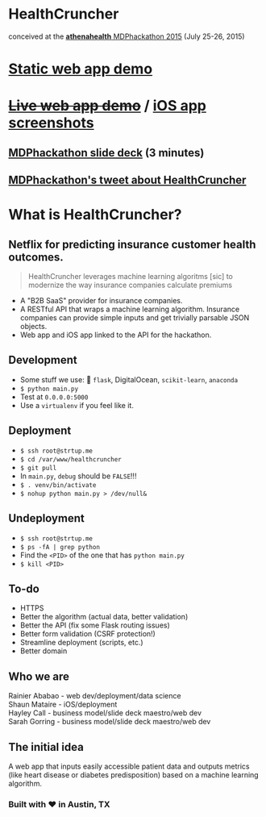 # HealthCruncher  
conceived at the [**athenahealth** MDPhackathon 2015](http://mdphackathon.com/) (July 25-26, 2015)  

# [Static web app demo](http://rainier.io/projects/health-hack.html)
# ~~[Live web app demo](http://strtup.me:5000)~~ / [iOS app screenshots](https://github.com/rainiera/health-hack/blob/master/iOS_screens.pdf)  
## [MDPhackathon slide deck](https://github.com/rainiera/health-hack/blob/master/slide_deck.pdf) (3 minutes)
## [MDPhackathon's tweet about HealthCruncher](https://twitter.com/athenaMDP/status/625392613168779264)  

# What is HealthCruncher?
## Netflix for predicting insurance customer health outcomes.  
> HealthCruncher leverages machine learning algoritms [sic] to modernize the way insurance companies calculate premiums  

- A "B2B SaaS" provider for insurance companies.   
- A RESTful API that wraps a machine learning algorithm. Insurance companies can provide simple inputs and get trivially parsable JSON objects.  
- Web app and iOS app linked to the API for the hackathon.  

## Development  
- Some stuff we use: :snake: `flask`, DigitalOcean, `scikit-learn`, `anaconda`  
- `$ python main.py`  
- Test at `0.0.0.0:5000`  
- Use a `virtualenv` if you feel like it.  

## Deployment  
- `$ ssh root@strtup.me`  
- `$ cd /var/www/healthcruncher`  
- `$ git pull`
- In `main.py`, `debug` should be `FALSE`!!!  
- `$ . venv/bin/activate`  
- `$ nohup python main.py > /dev/null&`  

## Undeployment
- `$ ssh root@strtup.me`  
- `$ ps -fA | grep python`  
- Find the `<PID>` of the one that has `python main.py`
- `$ kill <PID>`  

## To-do
- HTTPS  
- Better the algorithm (actual data, better validation)  
- Better the API (fix some Flask routing issues)  
- Better form validation (CSRF protection!)  
- Streamline deployment (scripts, etc.)  
- Better domain  

## Who we are
Rainier Ababao - web dev/deployment/data science  
Shaun Mataire -  iOS/deployment  
Hayley Call - business model/slide deck maestro/web dev  
Sarah Gorring - business model/slide deck maestro/web dev  

## The initial idea
A web app that inputs easily accessible patient data and outputs metrics (like heart disease or diabetes predisposition) based on a machine learning algorithm.

### Built with ❤ in Austin, TX
